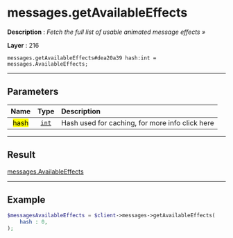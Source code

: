 # messages.getAvailableEffects

**Description** : *Fetch the full list of usable animated message effects &raquo;*

**Layer** : 216

```tl
messages.getAvailableEffects#dea20a39 hash:int = messages.AvailableEffects;
```

---

## Parameters

| Name | Type | Description |
| :---: | :---: | :--- |
| <mark>hash</mark> | [`int`](type/int) | Hash used for caching, for more info click here |

---

## Result

[messages.AvailableEffects](type/messages.AvailableEffects)

---

## Example

```php
$messagesAvailableEffects = $client->messages->getAvailableEffects(
	hash : 0,
);
```
